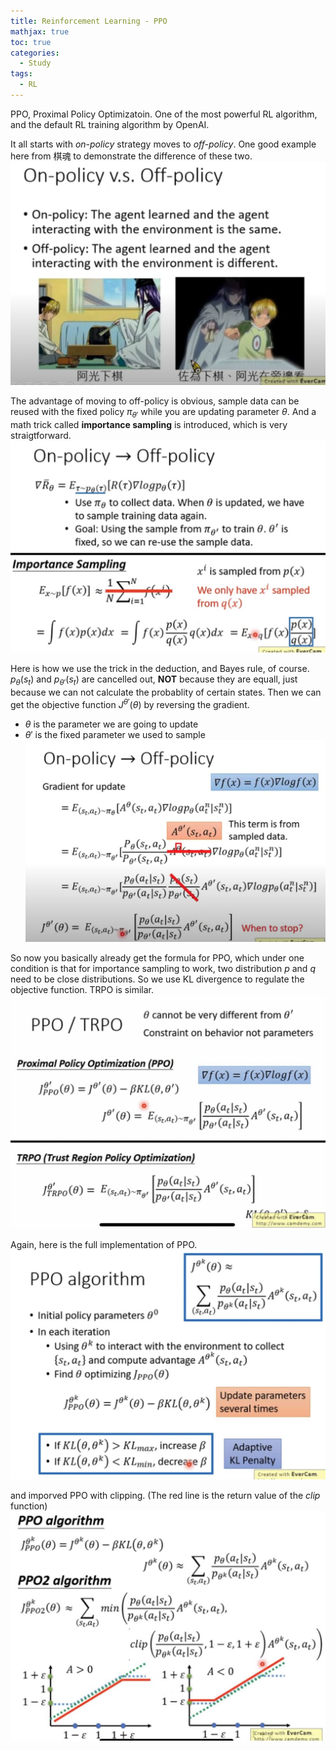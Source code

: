 ```yaml
---
title: Reinforcement Learning - PPO
mathjax: true
toc: true
categories:
  - Study
tags:
  - RL
---
```


PPO, Proximal Policy Optimizatoin. One of the most powerful RL algorithm, and the default RL training algorithm by OpenAI. 

It all starts with *on-policy* strategy moves to *off-policy*. One good example here from 棋魂 to demonstrate the difference of these two.
![Alt text](/assets/images/23-06-11-RL-2-ppo_files/qihun.png)  
  

The advantage of moving to off-policy is obvious, sample data can be reused with the fixed policy $\pi_{\theta'}$ while you are updating parameter $\theta$. And a math trick called **importance sampling** is introduced, which is very straigtforward.  
![Alt text](/assets/images/23-06-11-RL-2-ppo_files/importance_sampling.png)  

Here is how we use the trick in the deduction, and Bayes rule, of course. $p_\theta(s_t)$ and $p_{\theta'}(s_t)$ are cancelled out, **NOT** because they are equall, just because we can not calculate the probablity of certain states. Then we can get the objective function $J^{\theta'}(\theta)$ by reversing the gradient.
- $\theta$ is the parameter we are going to update
- $\theta'$ is the fixed parameter we used to sample
![Alt text](/assets/images/23-06-11-RL-2-ppo_files/objective.png)

So now you basically already get the formula for PPO, which under one condition is that for importance sampling to work, two distribution $p$ and $q$ need to be close distributions. So we use KL divergence to regulate the objective function. TRPO is similar.  
![Alt text](/assets/images/23-06-11-RL-2-ppo_files/KL.png)  

Again, here is the full implementation of PPO.
![Alt text](/assets/images/23-06-11-RL-2-ppo_files/ppo.png)

and imporved PPO with clipping. (The red line is the return value of the *clip* function)
![Alt text](/assets/images/23-06-11-RL-2-ppo_files/ppo2.png)